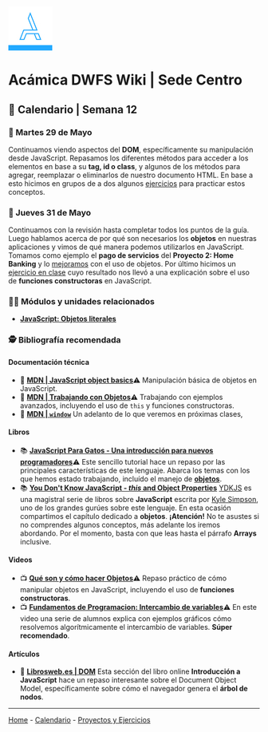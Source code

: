 <img src="/assets/acamica.jpg">

# Acámica DWFS Wiki | Sede Centro

## 📅 Calendario | Semana 12

### 🔴 Martes 29 de Mayo

Continuamos viendo aspectos del **DOM**, específicamente su manipulación desde JavaScript. Repasamos los diferentes métodos para acceder a los elementos en base a su **tag, id o class**, y algunos de los métodos para agregar, reemplazar o eliminarlos de nuestro documento HTML. En base a esto hicimos en grupos de a dos algunos [ejercicios](../ejercicios/ejercicios-dom.md) para practicar estos conceptos.

### 🔴 Jueves 31 de Mayo

Continuamos con la revisión hasta completar todos los puntos de la guía. Luego hablamos acerca de por qué son necesarios los **objetos** en nuestras aplicaciones y vimos de qué manera podemos utilizarlos en JavaScript. Tomamos como ejemplo el **pago de servicios** del **Proyecto 2: Home Banking** y lo [mejoramos]() con el uso de objetos. Por último hicimos un [ejercicio en clase]() cuyo resultado nos llevó a una explicación sobre el uso de **funciones constructoras** en JavaScript.

### 👩‍💻 Módulos y unidades relacionados

* [**JavaScript: Objetos literales**](https://www.acamica.com/cursos/387/javascript-introduccion-objetos)

### 🕵️ Bibliografía recomendada

#### Documentación técnica

* 📄&nbsp;[**MDN | JavaScript object basics**](https://developer.mozilla.org/en-US/docs/Learn/JavaScript/Objects/Basics)⚠️&nbsp;Manipulación básica de objetos en JavaScript.
* 📄&nbsp;[**MDN | Trabajando con Objetos**](https://developer.mozilla.org/es/docs/Web/JavaScript/Guide/Trabajando_con_objectos)⚠️&nbsp;Trabajando con ejemplos avanzados, incluyendo el uso de `this` y funciones constructoras.
* 📄&nbsp;[**MDN | `window`**](https://developer.mozilla.org/es/docs/Web/API/Window)&nbsp;Un adelanto de lo que veremos en próximas clases, 

#### Libros

* 📚&nbsp;[**JavaScript Para Gatos - Una introducción para nuevos programadores**](https://jsparagatos.com)️️⚠️&nbsp;Este sencillo tutorial hace un repaso por las principales características de este lenguaje. Abarca los temas con los que hemos estado trabajando, incluído el manejo de [**objetos**](https://jsparagatos.com/#objects).
* 📚&nbsp;[**You Don't Know JavaScript - *this* and Object Properties**](https://github.com/getify/You-Dont-Know-JS/blob/master/this%20%26%20object%20prototypes/ch3.md)&nbsp;[YDKJS](https://github.com/getify/You-Dont-Know-JS) es una magistral serie de libros sobre **JavaScript** escrita por [Kyle Simpson](https://twitter.com/getify?lang=es), uno de los grandes gurúes sobre este lenguaje. En esta ocasión compartimos el capítulo dedicado a **objetos**. **¡Atención!** No te asustes si no comprendes algunos conceptos, más adelante los iremos abordando. Por el momento, basta con que leas hasta el párrafo **Arrays** inclusive.

#### Videos

* 📺&nbsp;[**Qué son y cómo hacer Objetos**](https://www.youtube.com/watch?v=rf3riernYms)⚠️&nbsp;Repaso práctico de cómo manipular objetos en JavaScript, incluyendo el uso de **funciones constructoras**.
* 📺&nbsp;[**Fundamentos de Programacion: Intercambio de variables**](https://www.youtube.com/watch?v=nOmmurKQCuo)️️️⚠️&nbsp;En este video una serie de alumnos explica con ejemplos gráficos cómo resolvemos algorítmicamente el intercambio de variables. **Súper recomendado**.

#### Artículos

* 🔖&nbsp;[**Librosweb.es | DOM**](http://librosweb.es/libro/javascript/capitulo_5/arbol_de_nodos.html)&nbsp;Esta sección del libro online **Introducción a JavaScript** hace un repaso interesante sobre el Document Object Model, específicamente sobre cómo el navegador genera el **árbol de nodos**.

----

[Home](/readme.md) - [Calendario](/semanas/calendario.md) - [Proyectos y Ejercicios](/proyectos-y-ejercicios.md)